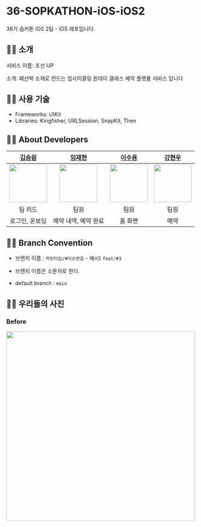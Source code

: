 # 36-SOPKATHON-iOS-iOS2
36기 솝커톤 iOS 2팀 - iOS 레포입니다.

## 👍🏻 소개
서비스 이름: 조선 UP

소개: 폐선박 소재로 만드는 업사이클링 원데이 클래스 예약 플랫폼 서비스 입니다

## 👍🏻 사용 기술
* Frameworks: UIKit
* Libraries: Kingfisher, URLSession, SnapKit, Then

## 👍🏻 About Developers
|[김승원](https://github.com/SeungWon1125)|[임재현](https://github.com/LimJaeHyeon9298)|[이수용](https://github.com/pedro0527)|[강현우](https://github.com/Gardeniaa101)|
|:---:|:---:|:---:|:---:|
|<img src = "https://avatars.githubusercontent.com/u/132556742?v=4" width ="100">|<img src = "https://avatars.githubusercontent.com/u/115773990?v=4" width ="100">|<img src = "https://avatars.githubusercontent.com/u/153799337?v=4" width ="100">|<img src = "https://avatars.githubusercontent.com/u/156151246?v=4" width ="100">|
|팀 리드|팀원|팀원|팀원|
| 로그인, 온보딩 | 예약 내역, 예약 완료 | 홈 화면 | 예약 |


## 👍🏻 Branch Convention
* 브랜치 이름 : `커밋타입/#이슈번호` - 예시) `feat/#3`

- 브랜치 이름은 소문자로 한다.

- default branch : `main`

## 👍🏻 우리들의 사진
### Before
<img src="https://github.com/user-attachments/assets/dc95c43c-d2b3-4d70-abcc-9ad650d461eb" width="500">
